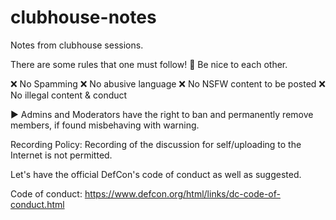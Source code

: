 # clubhouse-notes
Notes from clubhouse sessions.

There are some rules that one must follow! 
🙏 Be nice to each other.

❌ No Spamming
❌ No abusive language
❌ No NSFW content to be posted
❌ No illegal content & conduct

▶️ Admins and Moderators have the right to ban and permanently remove members, if found misbehaving with warning.

Recording Policy:
Recording of the discussion for self/uploading to the Internet is not permitted.

Let's have the official DefCon's code of conduct as well as suggested. 

Code of conduct: https://www.defcon.org/html/links/dc-code-of-conduct.html
